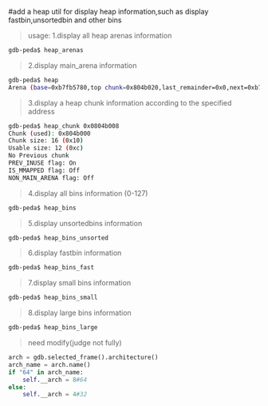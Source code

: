 #add a heap util for display heap information,such as display fastbin,unsortedbin and other bins

>usage:
>1.display all heap arenas information

```bash
gdb-peda$ heap_arenas
```

>2.display main_arena information

```bash
gdb-peda$ heap
Arena (base=0xb7fb5780,top chunk=0x804b020,last_remainder=0x0,next=0xb7fb5780,next_free=0x0,system_mem=0x21000)
```

>3.display a heap chunk information according to the specified address

```bash
gdb-peda$ heap_chunk 0x0804b008
Chunk (used): 0x804b000
Chunk size: 16 (0x10)
Usable size: 12 (0xc)
No Previous chunk
PREV_INUSE flag: On
IS_MMAPPED flag: Off
NON_MAIN_ARENA flag: Off
```

>4.display all bins information (0-127)

```bash
gdb-peda$ heap_bins
```

>5.display unsortedbins information

```bash
gdb-peda$ heap_bins_unsorted
```

>6.display fastbin information

```bash
gdb-peda$ heap_bins_fast
```

>7.display small bins information

```bash
gdb-peda$ heap_bins_small
```

>8.display large bins information

```bash
gdb-peda$ heap_bins_large
```

>need modify(judge not fully)

```python
arch = gdb.selected_frame().architecture()
arch_name = arch.name()
if "64" in arch_name:
    self.__arch = 8#64
else:
    self.__arch = 4#32
```
